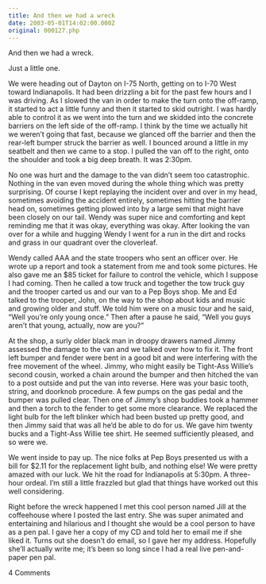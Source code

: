 ```yaml
---
title: And then we had a wreck
date: 2003-05-01T14:02:00.000Z
original: 000127.php
---
```


And then we had a wreck.

Just a little one.

We were heading out of Dayton on I-75 North, getting on to I-70 West toward Indianapolis. It had been drizzling a bit for the past few hours and I was driving. As I slowed the van in order to make the turn onto the off-ramp, it started to act a little funny and then it started to skid outright. I was hardly able to control it as we went into the turn and we skidded into the concrete barriers on the left side of the off-ramp. I think by the time we actually hit we weren’t going that fast, because we glanced off the barrier and then the rear-left bumper struck the barrier as well. I bounced around a little in my seatbelt and then we came to a stop. I pulled the van off to the right, onto the shoulder and took a big deep breath. It was 2:30pm.

No one was hurt and the damage to the van didn’t seem too catastrophic. Nothing in the van even moved during the whole thing which was pretty surprising. Of course I kept replaying the incident over and over in my head, sometimes avoiding the accident entirely, sometimes hitting the barrier head on, sometimes getting plowed into by a large semi that might have been closely on our tail. Wendy was super nice and comforting and kept reminding me that it was okay, everything was okay. After looking the van over for a while and hugging Wendy I went for a run in the dirt and rocks and grass in our quadrant over the cloverleaf.

Wendy called AAA and the state troopers who sent an officer over. He wrote up a report and took a statement from me and took some pictures. He also gave me an $85 ticket for failure to control the vehicle, which I suppose I had coming. Then he called a tow truck and together the tow truck guy and the trooper carted us and our van to a Pep Boys shop. Me and Ed talked to the trooper, John, on the way to the shop about kids and music and growing older and stuff. We told him were on a music tour and he said, “Well you’re only young once.” Then after a pause he said, “Well you guys aren’t that young, actually, now are you?”

At the shop, a surly older black man in droopy drawers named Jimmy assessed the damage to the van and we talked over how to fix it. The front left bumper and fender were bent in a good bit and were interfering with the free movement of the wheel. Jimmy, who might easily be Tight-Ass Willie’s second cousin, worked a chain around the bumper and then hitched the van to a post outside and put the van into reverse. Here was your basic tooth, string, and doorknob procedure. A few pumps on the gas pedal and the bumper was pulled clear. Then one of Jimmy’s shop buddies took a hammer and then a torch to the fender to get some more clearance. We replaced the light bulb for the left blinker which had been busted up pretty good, and then Jimmy said that was all he’d be able to do for us. We gave him twenty bucks and a Tight-Ass Willie tee shirt. He seemed sufficiently pleased, and so were we.

We went inside to pay up. The nice folks at Pep Boys presented us with a bill for $2.11 for the replacement light bulb, and nothing else! We were pretty amazed with our luck. We hit the road for Indianapolis at 5:30pm. A three-hour ordeal. I’m still a little frazzled but glad that things have worked out this well considering.

Right before the wreck happened I met this cool person named Jill at the coffeehouse where I posted the last entry. She was super animated and entertaining and hilarious and I thought she would be a cool person to have as a pen pal. I gave her a copy of my CD and told her to email me if she liked it. Turns out she doesn’t do email, so I gave her my address. Hopefully she’ll actually write me; it’s been so long since I had a real live pen-and-paper pen pal.

<span class="commentheader">4 Comments</span>

<!-- <div class="commentdivider">
<span class="commentauthorbox">Posted by <a href="mailto&#58;sabbat22&#64;yahoo&#46;com">Michael</a></span>
<span class="commentdatebox">Tuesday, May 20, 2003</span>
<span class="commenttimebox"> 5:44 AM</span>
</div>
<div class="commentbody">Wow, you’re posting again! Well, you were. Anyway, good to see you’re out and about and it was fun catching up on these few updates. Hope the tour is still going well and that Jill wrote you.</div>
<div class="commentdivider">
<span class="commentauthorbox">Posted by NeoGravity #11</span>
<span class="commentdatebox">Thursday, July  3, 2003</span>
<span class="commenttimebox"> 9:49 AM</span>
</div>
<div class="commentbody">Does this ring a bell?  The Juh-Hubba  �  Nick’s Ice House  �  I Hate Hamm  �  Who the fuck painted my porch?  �  Tal’s Dart Bar  �  I’d like to find you alone in a field…  If so, Hello. If not, my sincere apologies. Good day.</div>
<div class="commentdivider">
<span class="commentauthorbox">Posted by billy bob thorton</span>
<span class="commentdatebox">Friday, September  5, 2003</span>
<span class="commenttimebox"> 5:07 AM</span>
</div>
<div class="commentbody">$85 dollar ticket for not being able to control the vehicle- thats B.S.!</div>
<div class="commentdivider">
<span class="commentauthorbox">Posted by mr growl</span>
<span class="commentdatebox">Thursday, September 11, 2003</span>
<span class="commenttimebox"> 7:24 AM</span>
</div>
<div class="commentbody">neogravity thinks he’s clever cuz he’s heard of The Burg.</div> -->
